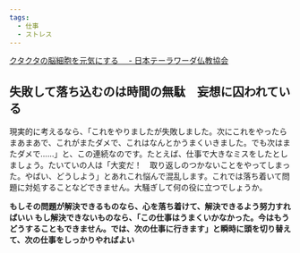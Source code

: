 ```yaml
---
tags:
  - 仕事
  - ストレス
---
```

[クタクタの脳細胞を元気にする　 - 日本テーラワーダ仏教協会](https://j-theravada.com/dhamma/kougi/kougi-149/)

## 失敗して落ち込むのは時間の無駄　妄想に囚われている

現実的に考えるなら、「これをやりましたが失敗しました。次にこれをやったらまあまあで、これがまたダメで、これはなんとかうまくいきました。でも次はまたダメで……」と、この連続なのです。たとえば、仕事で大きなミスをしたとしましょう。たいていの人は「大変だ！　取り返しのつかないことをやってしまった。やばい、どうしよう」とあれこれ悩んで混乱します。これでは落ち着いて問題に対処することなどできません。大騒ぎして何の役に立つでしょうか。

**もしその問題が解決できるものなら、心を落ち着けて、解決できるよう努力すればいい
もし解決できないものなら、「この仕事はうまくいかなかった。今はもうどうすることもできません。では、次の仕事に行きます」と瞬時に頭を切り替えて、次の仕事をしっかりやればよい**



